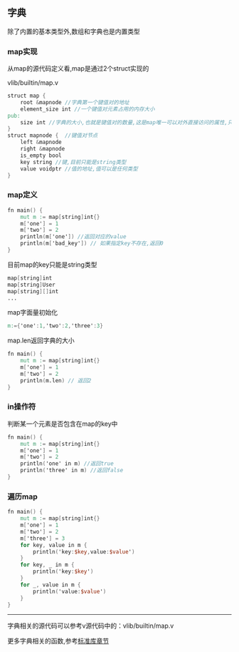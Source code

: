 ## 字典

除了内置的基本类型外,数组和字典也是内置类型

### map实现

从map的源代码定义看,map是通过2个struct实现的

vlib/builtin/map.v

```v
struct map {
	root &mapnode //字典第一个键值对的地址
	element_size int //一个键值对元素占用的内存大小
pub:
	size int //字典的大小,也就是键值对的数量,这是map唯一可以对外直接访问的属性,只读
}
struct mapnode {  //键值对节点
	left &mapnode 
	right &mapnode
	is_empty bool
	key string //键,目前只能是string类型
	value voidptr //值的地址,值可以是任何类型
}
```

### map定义

```v
fn main() {
    mut m := map[string]int{}
    m['one'] = 1
    m['two'] = 2
    println(m['one']) //返回对应的value
    println(m['bad_key']) // 如果指定key不存在,返回0
}
```

目前map的key只能是string类型

```v
map[string]int
map[string]User
map[string][]int
...
```

map字面量初始化

```v
m:={'one':1,'two':2,'three':3}
```

map.len返回字典的大小

```v
fn main() {
	mut m := map[string]int{}
	m['one'] = 1
	m['two'] = 2
	println(m.len) // 返回2
}
```

### in操作符

判断某一个元素是否包含在map的key中

```v
fn main() {
    mut m := map[string]int{}
    m['one'] = 1
    m['two'] = 2
    println('one' in m) //返回true
    println('three' in m) //返回false
}
```

### 遍历map

```v
fn main() {
	mut m := map[string]int{}
	m['one'] = 1
	m['two'] = 2
	m['three'] = 3
	for key, value in m {
		println('key:$key,value:$value')
	}
	for key, _ in m {
		println('key:$key')
	}
	for _, value in m {
		println('value:$value')
	}
}
```

------

字典相关的源代码可以参考v源代码中的：vlib/builtin/map.v

更多字典相关的函数,参考[标准库章节](./std_builtin.md)

